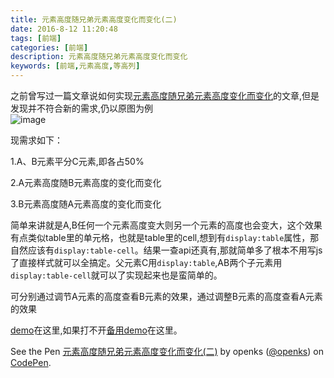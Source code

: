 ```yaml
---
title: 元素高度随兄弟元素高度变化而变化(二)
date: 2016-8-12 11:20:48
tags: [前端]
categories: [前端]
description: 元素高度随兄弟元素高度变化而变化
keywords: [前端,元素高度,等高列]
---
```


之前曾写过一篇文章说如何实现[元素高度随兄弟元素高度变化而变化](http://www.zhuyangxing.cn/2016/05/30/%E5%85%83%E7%B4%A0%E9%AB%98%E5%BA%A6%E9%9A%8F%E5%85%84%E5%BC%9F%E5%85%83%E7%B4%A0%E9%AB%98%E5%BA%A6%E5%8F%98%E5%8C%96%E8%80%8C%E5%8F%98%E5%8C%96/)的文章,但是发现并不符合新的需求,仍以原图为例  
![image](http://7xl9u9.com1.z0.glb.clouddn.com/2016-5-30-15-24-43.png)

现需求如下：

1.A、B元素平分C元素,即各占50%

2.A元素高度随B元素高度的变化而变化

3.B元素高度随A元素高度的变化而变化

简单来讲就是A,B任何一个元素高度变大则另一个元素的高度也会变大，这个效果有点类似table里的单元格，也就是table里的cell,想到有`display:table`属性，那自然应该有`display:table-cell`。结果一查api还真有,那就简单多了根本不用写js了直接样式就可以全搞定。父元素C用`display:table`,AB两个子元素用`display:table-cell`就可以了实现起来也是蛮简单的。  

可分别通过调节A元素的高度查看B元素的效果，通过调整B元素的高度查看A元素的效果

[demo](http://www.zhuyangxing.cn/demo/div-auto-height.html)在这里,如果打不开[备用demo](http://openks.oschina.io/demo/div-auto-height.html)在这里。


<p data-height="490" data-theme-id="0" data-slug-hash="ZOVkYK" data-default-tab="result" data-user="openks" data-embed-version="2" class="codepen">See the Pen <a href="http://codepen.io/openks/pen/ZOVkYK/">元素高度随兄弟元素高度变化而变化(二)</a> by openks (<a href="http://codepen.io/openks">@openks</a>) on <a href="http://codepen.io">CodePen</a>.</p>
<script async src="//assets.codepen.io/assets/embed/ei.js"></script>
